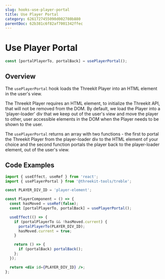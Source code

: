 ```yaml
---
slug: hooks-use-player-portal
title: Use Player Portal
category: 6261727455090d002780b880
parentDoc: 62b381c6f82af7001342ffec
---
```


# Use Player Portal

```jsx
const [portalPlayerTo, portalBack] = usePlayerPortal();
```

## Overview

The `usePlayerPortal` hook loads the Threekit Player into an HTML element in the user's view.

The Threekit Player requires an HTML element, to initialize the Threekit API, that will not be removed from the DOM. By default, we load the Player into a 'player-loader' div that we keep out of the user's view and move the player to other, user accessible elements in the DOM when the Player needs to be shown to the user.

The `usePlayerPortal` returns an array with two functions - the first to portal the Threekit Player from the player-loader div to the HTML element of your choice and the second function portals the player back to the player-loader element, out of the user's view.

## Code Examples

```jsx
import { useEffect, useRef } from 'react';
import { usePlayerPortal } from '@threekit-tools/treble';

const PLAYER_DIV_ID = 'player-element';

const PlayerComponent = () => {
  const hasMoved = useRef(false);
  const [portalPlayerTo, portalBack] = usePlayerPortal();

  useEffect(() => {
    if (portalPlayerTo && !hasMoved.current) {
      portalPlayerTo(PLAYER_DIV_ID);
      hasMoved.current = true;
    }

    return () => {
      if (portalBack) portalBack();
    };
  });

  return <div id={PLAYER_DIV_ID} />;
};
```
